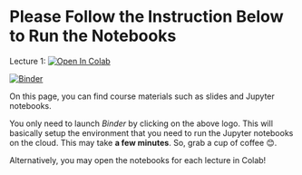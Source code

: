 # Please Follow the Instruction Below to Run the Notebooks

Lecture 1: [![Open In Colab](https://colab.research.google.com/assets/colab-badge.svg)](https://colab.research.google.com/github/RahmanPeimankar/dsa-sdu-e23/blob/master/Lecture%201/dsa-1-introduction.ipynb)


[![Binder](https://mybinder.org/badge_logo.svg)]()


On this page, you can find course materials such as slides and Jupyter notebooks.

You only need to launch *Binder* by clicking on the above logo. This will basically setup the environment that you need to run the Jupyter notebooks on the cloud. This may take **a few minutes**. So, grab a cup of coffee 😊.  

Alternatively, you may open the notebooks for each lecture in Colab!
